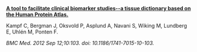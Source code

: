[**A tool to facilitate clinical biomarker studies--a tissue dictionary based on the Human Protein Atlas.**](https://www.ncbi.nlm.nih.gov/pubmed/22971420)

Kampf C, Bergman J, Oksvold P, Asplund A, Navani S, Wiking M, Lundberg E, Uhlén M, Ponten F.

*BMC Med. 2012 Sep 12;10:103. doi: 10.1186/1741-7015-10-103.*
